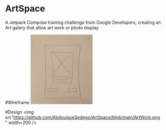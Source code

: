 # ArtSpace
A Jetpack Compose training challenge from Google Developers, creating an Art galery that allow art work or photo display

#Wireframe
<img src="https://github.com/AbdoulayeSedego/ArtSpace/blob/main/ArtWork%20Wireframe.jpeg" width=200 /> <br>

#Design
<img src"https://github.com/AbdoulayeSedego/ArtSpace/blob/main/ArtWork.png" width=200 />
